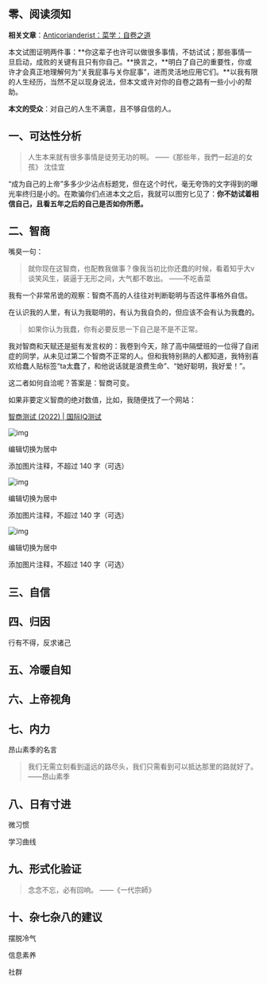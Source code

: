 ## 零、阅读须知

**相关文章**：[Anticorianderist：菜学：自卷之道](https://zhuanlan.zhihu.com/p/472923902)

本文试图证明两件事：**你这辈子也许可以做很多事情，不妨试试；那些事情一旦启动，成败的关键有且只有你自己。**换言之，**明白了自己的重要性，你或许才会真正地理解何为“关我屁事与关你屁事”，进而灵活地应用它们。**以我有限的人生经历，当然不足以现身说法，但本文或许对你的自卷之路有一些小小的帮助。

**本文的受众**：对自己的人生不满意，且不够自信的人。

## 一、可达性分析

> 人生本来就有很多事情是徒劳无功的啊。 ——《那些年，我們一起追的女孩》  沈佳宜

“成为自己的上帝”多多少少沾点标题党，但在这个时代，毫无夸饰的文字得到的曝光率终归是小的。在欺骗你们点进本文之后，我就可以图穷匕见了：**你不妨试着相信自己，且看五年之后的自己是否如你所愿。**

## 二、智商

嘴臭一句：

> 就你现在这智商，也配教我做事？像我当初比你还蠢的时候，看着知乎大v谈笑风生，装逼于无形之间，大气都不敢出。 ——不吃香菜

我有一个非常吊诡的观察：智商不高的人往往对判断聪明与否这件事格外自信。

在认识我的人里，有认为我聪明的，有认为我自负的，但应该不会有认为我蠢的。

> 如果你认为我蠢，你有必要反思一下自己是不是不正常。

我对智商和天赋还是挺有发言权的：我卷到今天，除了高中隔壁班的一位得了自闭症的同学，从未见过第二个智商不正常的人。但和我特别熟的人都知道，我特别喜欢给蠢人贴标签“ta太蠢了，和他说话就是浪费生命”、“她好聪明，我好爱！”。

这二者如何自洽呢？答案是：智商可变。

如果非要定义智商的绝对数值，比如，我随便找了一个网站：

[智商测试 (2022) | 国际IQ测试](https://international-iq-test.com/zh-Hans/)

![img](https://picx.zhimg.com/80/v2-832d59490aa03ffd21692089290ae2d5_1440w.png?source=d16d100b)



编辑切换为居中

添加图片注释，不超过 140 字（可选）

![img](https://picx.zhimg.com/80/v2-117c5229fb65ef3a491589c01a153181_1440w.png?source=d16d100b)



编辑切换为居中

添加图片注释，不超过 140 字（可选）

![img](https://pic1.zhimg.com/80/v2-72bb7453c9a46318d058a47d575c22f9_1440w.png?source=d16d100b)



编辑切换为居中

添加图片注释，不超过 140 字（可选）

## 三、自信

## 四、归因

行有不得，反求诸己

## 五、冷暖自知

## 六、上帝视角

## 七、内力

昂山素季的名言

> 我们无需立刻看到遥远的路尽头，我们只需看到可以抵达那里的路就好了。 ——昂山素季

## 八、日有寸进

微习惯

学习曲线

## 九、形式化验证

> 念念不忘，必有回响。 ——《一代宗師》

## 十、杂七杂八的建议

摆脱冷气

信息素养

社群